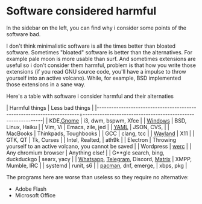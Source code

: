 # Software considered harmful

In the sidebar on the left, you can find why i consider some points of
the software bad.

I don't think minimalistic software is all the times better than
bloated software. Sometimes "bloated" software is better than the
alternatives. For example pale moon is more usable than surf. And
sometimes extensions are useful so i don't consider them harmful,
problem is that how you write those extensions (if you read GNU source
code, you'll have a impulse to throw yourself into an active
volcano). While, for example, BSD implemented those extensions in a
sane way.

Here's a table with software i consider harmful and their alternaties

| Harmful things                                                        | Less bad things                                             |
|-----------------------------------------------------------------------+-------------------------------------------------------------|
| KDE,[Gnome](gnome)                                                    | i3, dwm, bspwm, Xfce                                        |
| [Windows](windows)                                                    | BSD, Linux, Haiku                                           |
| Vim, Vi                                                               | Emacs, zile, jed                                            |
| [YAML](yaml)                                                          | JSON, CVS,                                                  |
| MacBooks                                                              | Thinkpads, Toughbooks                                       |
| GCC                                                                   | clang, tcc                                                  |
| [Wayland](wayland)                                                    | X11                                                         |
| GTK, QT                                                               | Tk, Curses                                                  |
| Intel, Realted,                                                       | ath9k                                                       |
| Electron                                                              | Throwing yourself to an active volcano, you cannot be saved |
| Wordpress                                                             | [werc](http://werc.cat-v.org)                               |
| Any chromium browser                                                  | Anything else!                                              |
| G\*\*gle search, bing, duckduckgo                                     | searx, yacy                                                 |
| [Whatsapp](whatsapp), [Telegram](telegram), Discord, [Matrix](matrix) | XMPP, Mumble, IRC                                           |
| systemd                                                               | runit, s6                                                   |
| [pacman](pacman), dnf, emerge,                                        | xbps, pkg                                                   |

The programs here are worse than useless so they require no
alternative:

* Adobe Flash
* Microsoft Office
